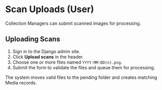 # Scan Uploads (User)

Collection Managers can submit scanned images for processing.

## Uploading Scans
1. Sign in to the Django admin site.
2. Click **Upload scans** in the header.
3. Choose one or more files named `YYYY-MM-DD(n).png`.
4. Submit the form to validate the files and queue them for processing.

The system moves valid files to the pending folder and creates matching Media records.
